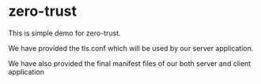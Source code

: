 # zero-trust
This is simple demo for zero-trust.

We have provided the tls.conf which will be used by our server application. 

We have also provided the final manifest files of our both server and client application
